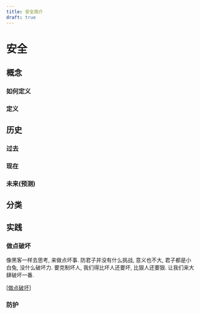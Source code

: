 ```yaml
---
title: 安全简介
draft: true
---
```


# 安全

## 概念

### 如何定义

### 定义

## 历史

### 过去

### 现在

### 未来(预测)

## 分类

## 实践

### 做点破坏

像黑客一样去思考, 来做点坏事. 防君子并没有什么挑战, 意义也不大, 君子都是小白兔, 没什么破坏力. 要克制坏人, 我们得比坏人还要坏, 比狠人还要狠. 让我们来大肆破坏一番.

[[做点破坏]]

### 防护

[//begin]: # "Autogenerated link references for markdown compatibility"
[做点破坏]: %E5%81%9A%E7%82%B9%E7%A0%B4%E5%9D%8F "做点破坏"
[//end]: # "Autogenerated link references"
